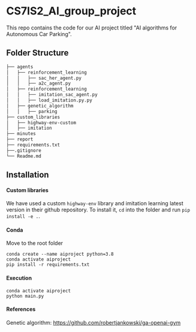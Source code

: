 # CS7IS2_AI_group_project

This repo contains the code for our AI project titled "AI algorithms for Autonomous Car Parking".

## Folder Structure
```bash
├── agents
│   ├── reinforcement_learning
│   │   ├── sac_her_agent.py
│   │   ├── a2c_agent.py
│   ├── reinforcement_learning
│   │   ├── imitation_sac_agent.py
│   │   ├── load_imitation.py.py
│   ├── genetic_algorithm
│   │   ├── parking
├── custom_libraries
│   ├── highway-env-custom
│   ├── imitation
├── minutes
├── report
├── requirements.txt
├──.gitignore  
└── Readme.md
```

## Installation

#### Custom libraries
We have used a custom ```highway-env``` library and imitation learning latest version in their github repository. To install it, ```cd``` into the folder and run ```pip install -e .```.

#### Conda
Move to the root folder
```
conda create --name aiproject python=3.8
conda activate aiproject
pip install -r requirements.txt
```
#### Execution
```
conda activate aiproject
python main.py
```

#### References 
Genetic algorithm: https://github.com/robertjankowski/ga-openai-gym
